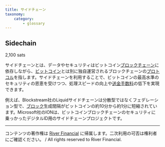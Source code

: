 ```yaml
---
title: サイドチェーン
taxonomy:
    category:
        - glossary
---
```


## Sidechain
2,100 sats

サイドチェーンとは、データやセキュリティはビットコイン[ブロックチェーン](https://lostinbitcoin.sakuraweb.com/glossary/blockchain/)に依存しながら、[ビットコイン](https://lostinbitcoin.sakuraweb.com/glossary/bitcoin/)とは別に独自運営されるブロックチェーンの[プロトコル](https://lostinbitcoin.sakuraweb.com/glossary/protocol/)を指します。サイドチェーンを利用することで、ビットコインの最高水準のセキュリティの恩恵を受けつつ、処理スピードの向上や[送金手数料](https://lostinbitcoin.sakuraweb.com/glossary/transaction_fee/)の低下を実現できます。

例えば、Blockstream社のLiquidサイドチェーンは分散型ではなくフェデレーション型で、[ブロック](https://lostinbitcoin.sakuraweb.com/glossary/block/)生成間隔がビットコインの約10分から約1分に短縮されています。Microsoft社のIONは、ビットコインブロックチェーンのセキュリティに乗っかったデジタルID用のサイドチェーンプロジェクトです。

---
コンテンツの著作権は [River Financial](https://river.com/) に帰属します。二次利用の可否は権利者にご確認ください。 / All rights reserved to River Financial.
